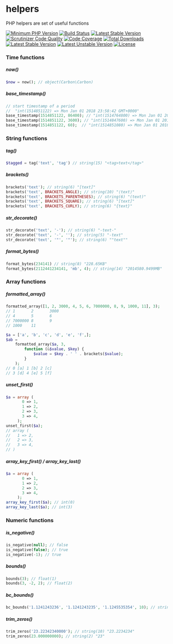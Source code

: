 # helpers

PHP helpers are set of useful functions


[![Minimum PHP Version](https://img.shields.io/badge/php-%3E%3D%207.2-8FA0BF.svg)](https://php.net/)
[![Build Status](https://travis-ci.com/alecrabbit/php-helpers.svg?branch=master)](https://travis-ci.org/alecrabbit/php-helpers)
[![Latest Stable Version](https://poser.pugx.org/alecrabbit/php-helpers/v/stable)](https://packagist.org/packages/alecrabbit/php-helpers)
[![Scrutinizer Code Quality](https://scrutinizer-ci.com/g/alecrabbit/php-helpers/badges/quality-score.png?b=master)](https://scrutinizer-ci.com/g/alecrabbit/php-helpers/?branch=master)
[![Code Coverage](https://scrutinizer-ci.com/g/alecrabbit/php-helpers/badges/coverage.png?b=master)](https://scrutinizer-ci.com/g/alecrabbit/php-helpers/?branch=master)
[![Total Downloads](https://poser.pugx.org/alecrabbit/php-helpers/downloads)](https://packagist.org/packages/alecrabbit/php-helpers)
[![Latest Stable Version](https://img.shields.io/packagist/v/alecrabbit/php-helpers.svg)](https://packagist.org/packages/alecrabbit/php-helpers)
[![Latest Unstable Version](https://poser.pugx.org/alecrabbit/php-helpers/v/unstable)](https://packagist.org/packages/alecrabbit/php-helpers)
[![License](https://poser.pugx.org/alecrabbit/php-helpers/license)](https://packagist.org/packages/alecrabbit/php-helpers)


### Time functions

##### now()
```php 
$now = now(); // object(Carbon\Carbon)
```

##### base_timestamp()
```php 
// start timestamp of a period
//  "int(1514851122) => Mon Jan 01 2018 23:58:42 GMT+0000"
base_timestamp(1514851122, 86400); // "int(1514764800) => Mon Jan 01 2018 00:00:00 GMT+0000"
base_timestamp(1514851122, 3600); // "int(1514847600) => Mon Jan 01 2018 23:00:00 GMT+0000"
base_timestamp(1514851122, 60);  // "int(1514851080) => Mon Jan 01 2018 23:58:00 GMT+0000"
```

### String functions

##### tag()
```php 
$tagged = tag('text', 'tag') // string(15) "<tag>text</tag>"
```

##### brackets()
```php 
brackets('text'); // string(6) "[text]"
brackets('text', BRACKETS_ANGLE); // string(10) "⟨text⟩"
brackets('text', BRACKETS_PARENTHESES); // string(6) "(text)"
brackets('text', BRACKETS_SQUARE); // string(6) "[text]"
brackets('text', BRACKETS_CURLY); // string(6) "{text}"
```

##### str_decorate()
```php 
str_decorate('text', '-'); // string(6) "-text-"
str_decorate('text', '-', ''); // string(5) "-text"
str_decorate('text', '"', '"'); // string(6) ""text""
```

##### format_bytes()
```php 
format_bytes(234141) // string(8) "228.65KB"
format_bytes(2112441234141, 'mb', 4); // string(14) "2014580.9499MB"

```

### Array functions

##### formatted_array()
```php 
formatted_array([1, 2, 3000, 4, 5, 6, 7000000, 8, 9, 1000, 11], 3);
// 1       2       3000   
// 4       5       6      
// 7000000 8       9      
// 1000    11 

$a = ['a', 'b', 'c', 'd', 'e', 'f',];
$ab =
    formatted_array($a, 3,
        function (&$value, $key) {
            $value = $key . ' ' . brackets($value);
        }
    );
// 0 [a] 1 [b] 2 [c]
// 3 [d] 4 [e] 5 [f]
```

##### unset_first()
```php 
$a = array (
       0 => 1,
       1 => 2,
       2 => 3,
       3 => 4,
     );
unset_first($a); 
// array (
//   1 => 2,
//   2 => 3,
//   3 => 4,
// )
```

##### array_key_first() / array_key_last()
```php 
$a = array (
       0 => 1,
       1 => 2,
       2 => 3,
       3 => 4,
     );
array_key_first($a); // int(0)
array_key_last($a); // int(3)
```

### Numeric functions

##### is_negative()
```php 
is_negative(null); // false
is_negative(false); // true
is_negative(-1); // true
```

##### bounds()
```php 
bounds(3); // float(1)
bounds(3, -2, 2); // float(2)
```

##### bc_bounds()
```php 
bc_bounds('1.1241243236', '1.1241243235', '1.1245535354', 10); // string(12) "1.1241243236"
```

##### trim_zeros()
```php 
trim_zeros('23.22342340000'); // string(10) "23.2234234"
trim_zeros(23.000000000); // string(2) "23"
```

